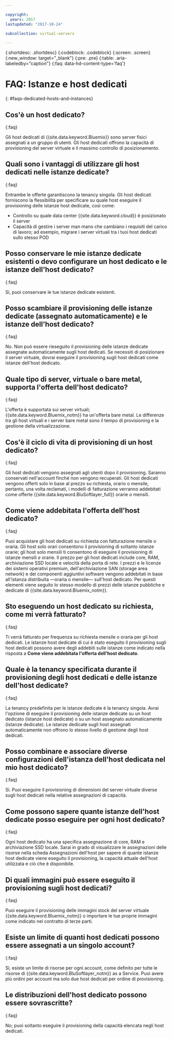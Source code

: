 ```yaml
---

copyright:
  years: 2017
lastupdated: "2017-10-24"

subcollection: virtual-servers

---
```


{:shortdesc: .shortdesc}
{:codeblock: .codeblock}
{:screen: .screen}
{:new_window: target="_blank"}
{:pre: .pre}
{:table: .aria-labeledby="caption"}
{:faq: data-hd-content-type='faq'}


# FAQ: Istanze e host dedicati
{: #faqs-dedicated-hosts-and-instances}

## Cos'è un host dedicato?
{:faq}

Gli host dedicati di {{site.data.keyword.Bluemix}} sono server fisici assegnati a un gruppo di utenti. Gli host dedicati offrono la capacità di provisioning del server virtuale e il massimo controllo di posizionamento.

## Quali sono i vantaggi di utilizzare gli host dedicati nelle istanze dedicate?
{:faq}

Entrambe le offerte garantiscono la tenancy singola. Gli host dedicati forniscono la flessibilità per specificare su quale host eseguire il provisioning delle istanze host dedicate, così come:
   * Controllo su quale data center {{site.data.keyword.cloud}} è posizionato il server
   * Capacità di gestire i server man mano che cambiano i requisiti del carico di lavoro; ad esempio, migrare i server virtuali tra i tuoi host dedicati sullo stesso POD

## Posso conservare le mie istanze dedicate esistenti o devo configurare un host dedicato e le istanze dell'host dedicato?
{:faq}

Sì, puoi conservare le tue istanze dedicate esistenti.

## Posso scambiare il provisioning delle istanze dedicate (assegnato automaticamente) e le istanze dell'host dedicato?
{:faq}

No. Non può essere rieseguito il provisioning delle istanze dedicate assegnate automaticamente sugli host dedicati. Se necessiti di posizionare il server virtuale, dovrai eseguire il provisioning sugli host dedicati come istanze dell'host dedicato.

## Quale tipo di server, virtuale o bare metal, supporta l'offerta dell'host dedicato?
{:faq}

L'offerta è supportata sui server virtuali; {{site.data.keyword.Bluemix_notm}} ha un'offerta bare metal. Le differenze tra gli host virtuali e i server bare metal sono il tempo di provisioning e la gestione della virtualizzazione.

## Cos'è il ciclo di vita di provisioning di un host dedicato?
{:faq}

Gli host dedicati vengono assegnati agli utenti dopo il provisioning. Saranno conservati nell'account finché non vengono recuperati. Gli host dedicati vengono offerti solo in base al prezzo su richiesta, orario o mensile, pertanto, una volta reclamati, i modelli di fatturazione verranno addebitati come offerte {{site.data.keyword.BluSoftlayer_full}} orarie o mensili.

## Come viene addebitata l'offerta dell'host dedicato?
{:faq}

Puoi acquistare gli host dedicati su richiesta con fatturazione mensile o oraria. Gli host solo orari consentono il provisioning di soltanto istanze orarie; gli host solo mensili ti consentono di eseguire il provisioning di istanze mensili *e* orarie. Il prezzo per gli host dedicati include core, RAM, archiviazione SSD locale e velocità della porta di rete. I prezzi e le licenze dei sistemi operativi premium, dell'archiviazione SAN (storage area network) e dei componenti aggiuntivi software vengono addebitati in base all'istanza distribuita —oraria o mensile— sull'host dedicato. Per questi elementi viene seguito lo stesso modello di prezzi delle istanze pubbliche e dedicate di {{site.data.keyword.Bluemix_notm}}.

## Sto eseguendo un host dedicato su richiesta, come mi verrà fatturato?
{:faq}

Ti verrà fatturato per frequenza su richiesta mensile o oraria per gli host dedicati. Le istanze host dedicate di cui è stato eseguito il provisioning sugli host dedicati possono avere degli addebiti sulle istanze come indicato nella risposta a **Come viene addebitata l'offerta dell'host dedicato**.

## Quale è la tenancy specificata durante il provisioning degli host dedicati e delle istanze dell'host dedicate?
{:faq}

La tenancy predefinita per le istanze dedicate è la tenancy singola. Avrai l'opzione di eseguire il provisioning delle istanze dedicate su un host dedicato (istanze host dedicate) o su un host assegnato automaticamente (istanze dedicate). Le istanze dedicate sugli host assegnati automaticamente non offrono lo stesso livello di gestione degli host dedicati.

## Posso combinare e associare diverse configurazioni dell'istanza dell'host dedicata nel mio host dedicato?
{:faq}

Sì. Puoi eseguire il provisioning di dimensioni del server virtuale diverse sugli host dedicati nella relative assegnazioni di capacità.

## Come possono sapere quante istanze dell'host dedicate posso eseguire per ogni host dedicato?
{:faq}

Ogni host dedicato ha una specifica assegnazione di core, RAM e archiviazione SSD locale. Sarai in grado di visualizzare le assegnazioni delle risorse nella scheda Assegnazioni dell'host per sapere di quante istanze host dedicate viene eseguito il provisioning, la capacità attuale dell'host utilizzata e ciò che è disponibile.

## Di quali immagini può essere eseguito il provisioning sugli host dedicati?
{:faq}

Puoi eseguire il provisioning delle immagini stock del server virtuale {{site.data.keyword.Bluemix_notm}} o importare le tue proprie immagini come indicato nel contratto di terze parti.

## Esiste un limite di quanti host dedicati possono essere assegnati a un singolo account?
{:faq}

Sì, esiste un limite di risorse per ogni account, come definito per tutte le risorse di {{site.data.keyword.BluSoftlayer_notm}} as a Service. Puoi avere più ordini per account ma solo due host dedicati per ordine di provisioning.

## Le distribuzioni dell'host dedicato possono essere sovrascritte?
{:faq}

No; puoi soltanto eseguire il provisioning della capacità elencata negli host dedicati.
